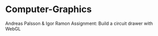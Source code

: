 Computer-Graphics
=================
Andreas Palsson & Igor Ramon
Assignment: Build a circuit drawer with WebGL
